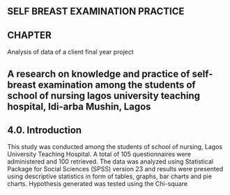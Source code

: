 ## SELF BREAST EXAMINATION PRACTICE
 ## CHAPTER 
 Analysis of data of a client final year project
 
 ## A research on knowledge and practice of self-breast examination among the students of school of nursing lagos university teaching hospital, Idi-arba Mushin, Lagos
  ## 4.0. Introduction
This study was conducted among the students of school of nursing, Lagos University Teaching Hospital. A total  of 105 questionnaires were administered and 100 retrieved. The data was analyzed using Statistical Package for Social Sciences (SPSS) version 23 and results were presented using descriptive statistics in form of tables, graphs, bar charts and pie charts. Hypothesis generated was tested using the Chi-square

 
